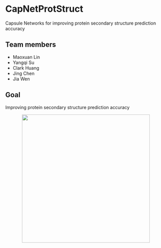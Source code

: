 # CapNetProtStruct
Capsule Networks for improving protein secondary structure prediction accuracy

## Team members

- Maoxuan Lin
- Yangqi Su
- Clark Huang
- Jing Chen
- Jia Wen

## Goal

Improving protein secondary structure prediction accuracy

<div align="center">
  <img src="CapNetProtStruct/image/pymol.png", width="400px">
</div>
